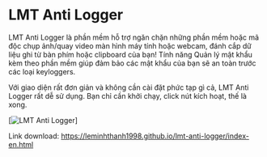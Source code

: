 # LMT Anti Logger
LMT Anti Logger là phần mềm hỗ trợ ngăn chặn những phần mềm hoặc mã độc chụp ảnh/quay video màn hình máy tính hoặc webcam, đánh cắp dữ liệu ghi từ bàn phím hoặc clipboard của bạn! Tính năng Quản lý mật khẩu kèm theo phần mềm giúp đảm bảo các mật khẩu của bạn sẽ an toàn trước các loại keyloggers.

Với giao diện rất đơn giản và không cần cài đặt phức tạp gì cả, LMT Anti Logger rất dễ sử dụng. Bạn chỉ cần khởi chạy, click nút kích hoạt, thế là xong.

[![LMT Anti Logger](https://i.imgur.com/pzS8RRE.png)]

Link download: https://leminhthanh1998.github.io/lmt-anti-logger/index-en.html
